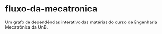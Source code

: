# fluxo-da-mecatronica
Um grafo de dependências interativo das matérias do curso de Engenharia Mecatrônica da UnB.
